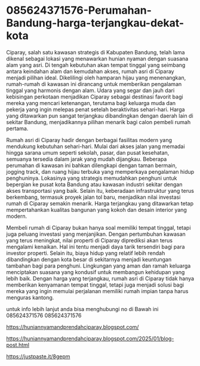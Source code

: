 # 085624371576-Perumahan-Bandung-harga-terjangkau-dekat-kota
Ciparay, salah satu kawasan strategis di Kabupaten Bandung, telah lama dikenal sebagai lokasi yang menawarkan hunian nyaman dengan suasana alam yang asri. Di tengah kebutuhan akan tempat tinggal yang seimbang antara keindahan alam dan kemudahan akses, rumah asri di Ciparay menjadi pilihan ideal. Dikelilingi oleh hamparan hijau yang menenangkan, rumah-rumah di kawasan ini dirancang untuk memberikan pengalaman tinggal yang harmonis dengan alam. Udara yang segar dan jauh dari kebisingan perkotaan menjadikan Ciparay sebagai destinasi favorit bagi mereka yang mencari ketenangan, terutama bagi keluarga muda dan pekerja yang ingin melepas penat setelah beraktivitas sehari-hari. Harga yang ditawarkan pun sangat terjangkau dibandingkan dengan daerah lain di sekitar Bandung, menjadikannya pilihan menarik bagi calon pembeli rumah pertama.

Rumah asri di Ciparay hadir dengan berbagai fasilitas modern yang mendukung kebutuhan sehari-hari. Mulai dari akses jalan yang memadai hingga sarana umum seperti sekolah, pasar, dan pusat kesehatan, semuanya tersedia dalam jarak yang mudah dijangkau. Beberapa perumahan di kawasan ini bahkan dilengkapi dengan taman bermain, jogging track, dan ruang hijau terbuka yang memperkaya pengalaman hidup penghuninya. Lokasinya yang strategis memudahkan penghuni untuk bepergian ke pusat kota Bandung atau kawasan industri sekitar dengan akses transportasi yang baik. Selain itu, keberadaan infrastruktur yang terus berkembang, termasuk proyek jalan tol baru, menjadikan nilai investasi rumah di Ciparay semakin menarik. Harga terjangkau yang ditawarkan tetap mempertahankan kualitas bangunan yang kokoh dan desain interior yang modern.

Membeli rumah di Ciparay bukan hanya soal memiliki tempat tinggal, tetapi juga peluang investasi yang menjanjikan. Dengan pertumbuhan kawasan yang terus meningkat, nilai properti di Ciparay diprediksi akan terus mengalami kenaikan. Hal ini tentu menjadi daya tarik tersendiri bagi para investor properti. Selain itu, biaya hidup yang relatif lebih rendah dibandingkan dengan kota besar di sekitarnya menjadi keuntungan tambahan bagi para penghuni. Lingkungan yang aman dan ramah keluarga menciptakan suasana yang kondusif untuk membangun kehidupan yang lebih baik. Dengan harga yang terjangkau, rumah asri di Ciparay tidak hanya memberikan kenyamanan tempat tinggal, tetapi juga menjadi solusi bagi mereka yang ingin memulai perjalanan memiliki rumah impian tanpa harus menguras kantong.

untuk info lebih lanjut anda bisa menghubungi no di Bawah ini
085624371576
085624371576

https://huniannyamandprendahciparay.blogspot.com/

https://huniannyamandprendahciparay.blogspot.com/2025/01/blog-post.html

https://justpaste.it/8gepm
